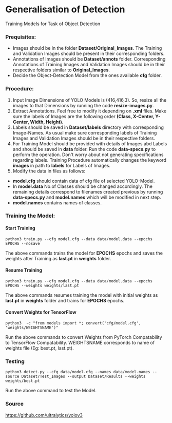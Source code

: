 # Generalisation of Detection
Training Models for Task of Object Detection

### Prequisites:
- Images should be in the folder **Dataset/Original_Images**. The Training and Validation Images should be present in their corresponding folders.
- Annotations of Images should be **Dataset/annots** folder. Corresponding Annotations of Training Images and Validation Images should be in their respective folders similar to **Original_Images**.
- Decide the Object-Detection Model from the ones available **cfg** folder.

### Procedure:
1. Input Image Dimensions of YOLO Models is (416,416,3). So, resize all the images to that Dimensions by running the code **resize-images.py**.
2. Extract Annotations. Feel free to modify it depending on **.xml** files. Make sure the labels of Images are the following order **(Class, X-Center, Y-Center, Width, Height)**.
3. Labels should be saved in **Dataset/labels** directory with corresponding Image-Names. As usual make sure corresponding labels of Training Images and Validation Images should be in their respective folders.
4. For Training Model should be provided with details of Images abd Labels and should be saved in **data** folder. Run the code **data-specs.py** to perform the operation. Don't worry about not generating specifications regarding labels. Training Procedure automatically changes the keyword **images** in path to **labels** for Labels of Images.
5. Modify the data in files as follows:
  - **model.cfg** should contain data of cfg file of selected YOLO-Model.
  - In **model.data** No.of Classes should be changed accordingly. The remaining details correspond to filenames created previous by running **data-specs.py** and **model.names** which will be modified in next step.
  - **model.names** contains names of classes.

### Training the Model:
#### Start Training
```
python3 train.py --cfg model.cfg --data data/model.data --epochs EPOCHS --nosave
```
The above commands trains the model for **EPOCHS** epochs and saves the weights after Training as **last.pt** in **weights** folder.

#### Resume Training
```
python3 train.py --cfg model.cfg --data data/model.data --epochs EPOCHS --weights weights/last.pt
```
The above commands resumes training the model with initial weights as **last.pt** in **weights** folder and trains for **EPOCHS** epochs.

#### Convert Weights for TensorFlow
```
python3  -c "from models import *; convert('cfg/model.cfg', 'weights/WEIGHTSNAME')"
```
Run the above commands to convert Weights from PyTorch Compatability to TensorFlow Compatability. WEIGHTSNAME corresponds to name of weights file (Eg: best.pt, last.pt).

### Testing
```
python3 detect.py --cfg data/model.cfg --names data/model.names --source Dataset/Test_Images --output Dataset/Results --weights weights/best.pt
```
Run the above command to test the Model.

### Source
https://github.com/ultralytics/yolov3
